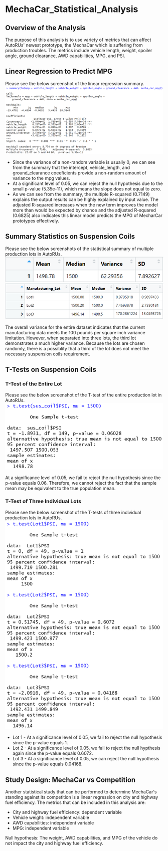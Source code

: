 # MechaCar_Statistical_Analysis

## Overview of the Analysis
The purpose of this analysis is to use variety of metrics that can affect AutoRUs' newest prototype, the MechaCar which is suffering from production troubles. The metrics include vehicle length, weight, spoiler angle, ground clearance, AWD capabilities, MPG, and PSI.

## Linear Regression to Predict MPG
Please see the below screenshot of the linear regression summary.
![Linear Regression Summary](https://github.com/Oysterrr/MechaCar_Statistical_Analysis/blob/main/Resources/linear_regression_summary.PNG)

* Since the variance of a non-random variable is usually 0, we can see from the summary that the intercept, vehicle_length, and ground_clearance coeeficients provide a non-random amount of variance to the mpg values. 
* At a significant level of 0.05, we can reject the null hypothesis due to the small p-value (5.35e-11), which means the slope does not equal to zero.
* As we can see from the summary, the multiple R-squared (0.7149) explains the output results can be highly explained by input value. The adjusted R-squared increases when the new term improves the model more than would be expected by chance and the adjusted R-squared (0.6825) also indicates this linear model predicts the MPG of MecharCar prototypes effectively.

## Summary Statistics on Suspension Coils
Please see the below screenshots of the statistical summary of multiple production lots in AutoRUs.
![Lot Total Summary](https://github.com/Oysterrr/MechaCar_Statistical_Analysis/blob/main/Resources/total_summary_table.PNG)
![Lot Individual Summary](https://github.com/Oysterrr/MechaCar_Statistical_Analysis/blob/main/Resources/lot_summary_table.PNG)

The overall variance for the entire dataset indicates that the current manufacturing data meets the 100 pounds per square inch variance limitation. However, when separated into three lots, the third lot demonstrates a much higher variance. Because the lots are chosen randomly, there is a possiblity that a third of the lot does not meet the necessary suspension coils requirement.

## T-Tests on Suspension Coils
### T-Test of the Entire Lot
Please see the below screenshot of the T-test of the entire production lot in AutoRUs.
![Entire Lot T-Test](https://github.com/Oysterrr/MechaCar_Statistical_Analysis/blob/main/Resources/t-test.PNG)

At a significance level of 0.05, we fail to reject the null hypothesis since the p-value equals 0.06. Therefore, we cannot reject the fact that the sample mean may be equivalent to the true population mean.

### T-Test of Three Individual Lots
Please see the below screenshot of the T-tests of three individual production lots in AutoRUs.
![Individual Lot T-Test](https://github.com/Oysterrr/MechaCar_Statistical_Analysis/blob/main/Resources/lots_t_test.PNG)

* Lot 1 - At a significance level of 0.05, we fail to reject the null hypothesis since the p-value equals 1.
* Lot 2 - At a significance level of 0.05, we fail to reject the null hypthesis again since the p-value equals 0.6072.
* Lot 3 - At a significance level of 0.05, we can reject the null hypothesis since the p-value equals 0.04168.

## Study Design: MechaCar vs Competition
Another statistical study that can be performed to determine MechaCar's standing against its competition is a linear regression on city and highway fuel efficiency. The metrics that can be included in this analysis are:
* City and highway fuel efficiency: dependent variable
* Vehicle weight: independent variable
* AWD capabilities: independent variable
* MPG: independent variable

Null hypothesis: The weight, AWD capabilities, and MPG of the vehicle do not impact the city and highway fuel efficiency.


